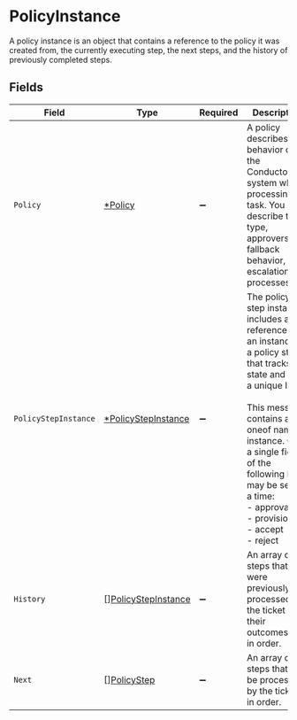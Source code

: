 # PolicyInstance

A policy instance is an object that contains a reference to the policy it was created from, the currently executing step, the next steps, and the history of previously completed steps.


## Fields

| Field                                                                                                                                                                                                                                                                                 | Type                                                                                                                                                                                                                                                                                  | Required                                                                                                                                                                                                                                                                              | Description                                                                                                                                                                                                                                                                           |
| ------------------------------------------------------------------------------------------------------------------------------------------------------------------------------------------------------------------------------------------------------------------------------------- | ------------------------------------------------------------------------------------------------------------------------------------------------------------------------------------------------------------------------------------------------------------------------------------- | ------------------------------------------------------------------------------------------------------------------------------------------------------------------------------------------------------------------------------------------------------------------------------------- | ------------------------------------------------------------------------------------------------------------------------------------------------------------------------------------------------------------------------------------------------------------------------------------- |
| `Policy`                                                                                                                                                                                                                                                                              | [*Policy](../../models/shared/policy.md)                                                                                                                                                                                                                                              | :heavy_minus_sign:                                                                                                                                                                                                                                                                    | A policy describes the behavior of the ConductorOne system when processing a task. You can describe the type, approvers, fallback behavior, and escalation processes.                                                                                                                 |
| `PolicyStepInstance`                                                                                                                                                                                                                                                                  | [*PolicyStepInstance](../../models/shared/policystepinstance.md)                                                                                                                                                                                                                      | :heavy_minus_sign:                                                                                                                                                                                                                                                                    | The policy step instance includes a reference to an instance of a policy step that tracks state and has a unique ID.<br/><br/>This message contains a oneof named instance. Only a single field of the following list may be set at a time:<br/>  - approval<br/>  - provision<br/>  - accept<br/>  - reject<br/> |
| `History`                                                                                                                                                                                                                                                                             | [][PolicyStepInstance](../../models/shared/policystepinstance.md)                                                                                                                                                                                                                     | :heavy_minus_sign:                                                                                                                                                                                                                                                                    | An array of steps that were previously processed by the ticket with their outcomes set, in order.                                                                                                                                                                                     |
| `Next`                                                                                                                                                                                                                                                                                | [][PolicyStep](../../models/shared/policystep.md)                                                                                                                                                                                                                                     | :heavy_minus_sign:                                                                                                                                                                                                                                                                    | An array of steps that will be processed by the ticket, in order.                                                                                                                                                                                                                     |